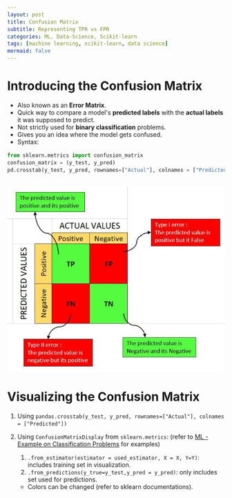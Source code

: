```yaml
---
layout: post
title: Confusion Matrix
subtitle: Representing TPR vs FPR
categories: ML, Data-Science, Scikit-learn
tags: [machine learning, scikit-learn, data science]
mermaid: false
---
```


# Introducing the Confusion Matrix
- Also known as an **Error Matrix**.
- Quick way to compare a model's **predicted labels** with the **actual labels** it was supposed to predict.
- Not strictly used for **binary classification** problems.
- Gives you an idea where the model gets confused.
- Syntax:
                
```Python
from sklearn.metrics import confusion_matrix
confusion_matrix = (y_test, y_pred)
pd.crosstab(y_test, y_pred, rownames=["Actual"], colnames = ["Predicted"])
            
```
![Figure 1: Confusion Matrix](https://github.com/thrasher995/thrasher995.github.io/blob/main/assets/images/resources/confusion_matrix.jpeg?raw=true)


# Visualizing the Confusion Matrix

1. Using `pandas.crosstab(y_test, y_pred, rownames=["Actual"], colnames = ["Predicted"])`
2. Using `ConfusionMatrixDisplay` from `sklearn.metrics`: (refer to [ML - Example on Classification Problems](https://github.com/thrasher995/thrasher995.github.io/blob/main/_data/_notebooks/classification_example.ipynb) for examples)
    1. `.from_estimator(estimator = used_estimator, X = X, Y=Y)`: includes training set in visualization.
    2. `.from_predictions(y_true=y_test,y_pred = y_pred)`: only includes set used for predictions.
    
    - Colors can be changed (refer to sklearn documentations).
